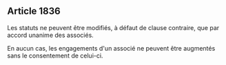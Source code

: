Article 1836
----
Les statuts ne peuvent être modifiés, à défaut de clause contraire, que par
accord unanime des associés.

En aucun cas, les engagements d'un associé ne peuvent être augmentés sans le
consentement de celui-ci.
